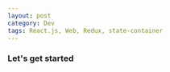 ```yaml
---
layout: post
category: Dev
tags: React.js, Web, Redux, state-container
---
```


### Let's get started